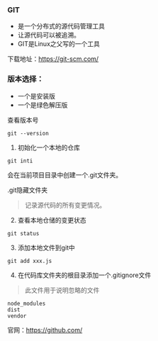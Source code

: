 ### GIT

- 是一个分布式的源代码管理工具
- 让源代码可以被追溯。
- GIT是Linux之父写的一个工具

下载地址：https://git-scm.com/

### 版本选择：
* 一个是安装版
* 一个是绿色解压版

查看版本号

```
git --version
```

1. 初始化一个本地的仓库
```
git inti
```
会在当前项目目录中创建一个.git文件夹。

.git隐藏文件夹
> 记录源代码的所有变更情况。

2. 查看本地仓储的变更状态
```
git status
```
3. 添加本地文件到git中
```
git add xxx.js
```

4. 在代码库文件夹的根目录添加一个.gitignore文件
> 此文件用于说明忽略的文件

```
node_modules
dist
vendor
```

官网：https://github.com/

